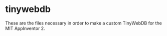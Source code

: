 # tinywebdb
These are the files necessary in order to make a custom TinyWebDB for the MIT AppInventor 2.
